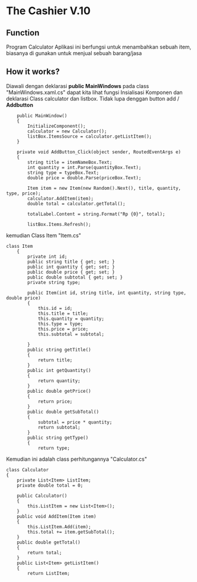 
# The Cashier V.10

## Function
Program Calculator Aplikasi ini berfungsi untuk menambahkan sebuah item, biasanya di gunakan untuk menjual sebuah barang/jasa

## How it works?

Diawali dengan deklarasi  **public MainWindows** pada class "MainWindows.xaml.cs" dapat kita lihat fungsi Insialisasi Komponen dan deklarasi Class calculator dan listbox. Tidak lupa denggan button add / **Addbutton**

        public MainWindow()
        {
            InitializeComponent();
            calculator = new Calculator();
            listBox.ItemsSource = calculator.getListItem();
        }

        private void AddButton_Click(object sender, RoutedEventArgs e)
        {
            string title = itemNameBox.Text;
            int quantity = int.Parse(quantityBox.Text);
            string type = typeBox.Text;
            double price = double.Parse(priceBox.Text);

            Item item = new Item(new Random().Next(), title, quantity, type, price);
            calculator.AddItem(item);
            double total = calculator.getTotal();

            totalLabel.Content = string.Format("Rp {0}", total);

            listBox.Items.Refresh();

kemudian Class Item "Item.cs"

    class Item
        {
            private int id;
            public string title { get; set; }
            public int quantity { get; set; }
            public double price { get; set; }
            public double subtotal { get; set; }
            private string type;
    
            public Item(int id, string title, int quantity, string type, double price)
            {
                this.id = id;
                this.title = title;
                this.quantity = quantity;
                this.type = type;
                this.price = price;
                this.subtotal = subtotal;
    
            }
            public string getTitle()
            {
                return title;
            }
            public int getQuantity()
            {
                return quantity;
            }
            public double getPrice()
            {
                return price;
            }
            public double getSubTotal()
            {
                subtotal = price * quantity;
                return subtotal;
            }
            public string getType()
            {
                return type;

Kemudian ini adalah class perhitungannya "Calculator.cs"

    class Calculator
    {
        private List<Item> ListItem;
        private double total = 0;

        public Calculator()
        {
            this.ListItem = new List<Item>();
        }
        public void AddItem(Item item)
        {
            this.ListItem.Add(item);
            this.total += item.getSubTotal();
        }
        public double getTotal()
        {
            return total;
        }
        public List<Item> getListItem()
        {
            return ListItem;